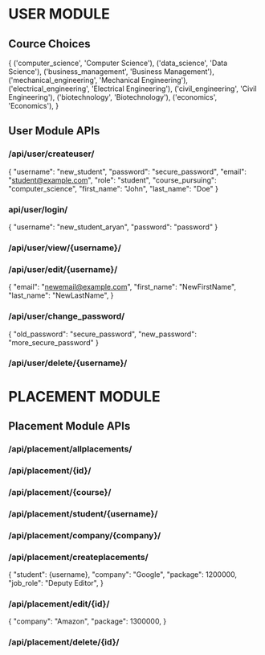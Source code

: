 # USER MODULE

## Cource Choices

{
        ('computer_science', 'Computer Science'),
        ('data_science', 'Data Science'),
        ('business_management', 'Business Management'),
        ('mechanical_engineering', 'Mechanical Engineering'),
        ('electrical_engineering', 'Electrical Engineering'),
        ('civil_engineering', 'Civil Engineering'),
        ('biotechnology', 'Biotechnology'),
        ('economics', 'Economics'),
}
    
## User Module APIs

### /api/user/createuser/

{
    "username": "new_student",
    "password": "secure_password",
    "email": "student@example.com",
    "role": "student",
    "course_pursuing": "computer_science",
    "first_name": "John",
    "last_name": "Doe"
}

### api/user/login/

{
    "username": "new_student_aryan",
    "password": "password"
}

### /api/user/view/{username}/

### /api/user/edit/{username}/

{
    "email": "newemail@example.com",
    "first_name": "NewFirstName",
    "last_name": "NewLastName",
}

### /api/user/change_password/

{
    "old_password": "secure_password",
    "new_password": "more_secure_password"
}

### /api/user/delete/{username}/


# PLACEMENT MODULE

## Placement Module APIs

### /api/placement/allplacements/

### /api/placement/{id}/

### /api/placement/{course}/

### /api/placement/student/{username}/

### /api/placement/company/{company}/

### /api/placement/createplacements/

{
    "student": {username},
    "company": "Google",
    "package": 1200000,
    "job_role": "Deputy Editor",
}

### /api/placement/edit/{id}/

{
    "company": "Amazon",
    "package": 1300000,
}

### /api/placement/delete/{id}/

